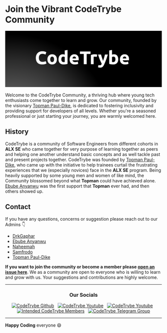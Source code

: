 # Join the Vibrant CodeTrybe Community

![Codetrybe Logo](https://raw.githubusercontent.com/gekkowrld/misc/main/images/codetrybe_1280_460.png)

Welcome to the CodeTrybe Community, a thriving hub where young tech enthusiasts come together to learn and grow. Our community, founded by the visionary [Topman Paul-Dike](https://github.com/tpauldike), is dedicated to fostering inclusivity and providing support for developers of all levels. Whether you're a seasoned professional or just starting your journey, you are warmly welcomed here.

## History

CodeTrybe is a community of Software Engineers from different cohorts in **ALX SE** who came together for very purpose of learning together as peers and helping one another understand basic concepts and as well tackle past and present projects together. CodeTrybe was founded by [Topman Paul-Dike](https://github.com/tpauldike), who came up with the initiative to help trainees curtail the frustrating experiences that we (especially novices) face in the **ALX SE** program. Being heavily supported by some young men and women of like mind, the Community blossomed beyond what **Topman** could have achieved alone. [Ebube Anyanwu](https://github.com/ebu-be) was the first support that **Topman** ever had, and then others showed up.

## Contact

If you have any questions, concerns or suggestion please reach out to our Admins :point_down:

- [DrkGaphar](https://github.com/Abiodun-Shittu)
- [Ebube Anyanwu](https://github.com/ebu-be)
- [Naheemah](https://github.com/NaheemahBello)
- [Samfrodo](https://github.com/Samfrodo9)
- [Topman Paul-Dike](https://github.com/tpauldike)

**If you want to join the community or become a member please [open an issue here](https://github.com/codetrybe/community/issues/new/choose)**. We as a community are open to everyone who is willing to learn and grow with us. Your suggestions and contributions are highly welcome.

---

<div align=center>
<h3> Our Socials</h3>
<a href="https://github.com/codetyrbe"><img src="https://img.icons8.com/pulsar-color/48/null/github.png" alt="CodeTrybe Github" /></a>
&nbsp;
<a href="https://youtube.com/@codetrybe"><img src="https://img.icons8.com/doodle/48/null/youtube-play--v2.png" alt="CodeTrybe Youtube" /></a>
&nbsp;
<a href="https://youtube.com/@tpauldike"><img src="https://img.icons8.com/doodle/48/null/youtube-play--v2.png" alt="CodeTrybe Youtube" /></a>
&nbsp;
<a href="https://chat.whatsapp.com/Fd858bcrbVb8rNZttkgTyW"><img src="https://img.icons8.com/color/48/null/whatsapp--v1.png" alt="Intended CodeTrybe Members" /></a>
&nbsp;
<a href="https://t.me/CodeTrybe"><img src="https://img.icons8.com/color/48/null/telegram-app--v1.png" alt="CodeTrybe Telegram Group" /></a>
</div>

---

**Happy Coding** everyone :smile:
